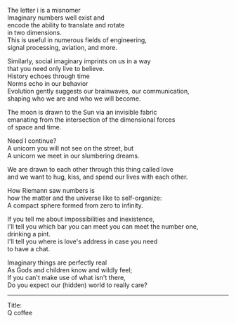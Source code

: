 The letter i is a misnomer\
Imaginary numbers well exist and\
encode the ability to translate and rotate\
in two dimensions.\
This is useful in numerous fields of engineering,\
signal processing, aviation, and more.

Similarly, social imaginary imprints on us in a way\
that you need only live to believe.\
History echoes through time\
Norms echo in our behavior\
Evolution gently suggests our brainwaves, our communication,\
shaping who we are and who we will become.

The moon is drawn to the Sun via an invisible fabric\
emanating from the intersection of the dimensional forces\
of space and time.

Need I continue?\
A unicorn you will not see on the street, but\
A unicorn we meet in our slumbering dreams.

We are drawn to each other through this thing called love\
and we want to hug, kiss, and spend our lives with each other.

How Riemann saw numbers is\
how the matter and the universe like to self-organize:\
A compact sphere formed from zero to infinity.

If you tell me about impossibilities and inexistence,\
I'll tell you which bar you can meet you can meet the number one,\
drinking a pint.\
I'll tell you where is love's address in case you need \
to have a chat.

Imaginary things are perfectly real\
As Gods and children know and wildly feel;\
If you can't make use of what isn't there,\
Do you expect our (hidden) world to really care?

-----

Title:\
Q coffee